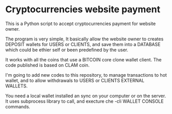 # Cryptocurrencies website payment

This is a Python script to accept cryptocurrencies payment for website owner.

The program is very simple, It basically allow the website owner to creates DEPOSIT wallets for USERS or CLIENTS, and save them into a DATABASE which could be ethier self
or been predefined by the user.

It works with all the coins that use a BITCOIN core clone wallet client. The code published is based on CLAM coin.

I'm going to add new codes to this repository, to manage transactions to hot wallet, and to allow withdrawals to USERS or CLIENTS EXTERNAL WALLETS.

You need a local wallet installed an sync on your computer or on the server.
It uses subprocess library to call, and execture che -cli WALLET CONSOLE commands.

